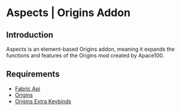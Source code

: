 # Aspects | Origins Addon

## Introduction

Aspects is an element-based Origins addon, meaning it expands the functions and features of the Origins mod created by Apace100.

## Requirements

- [Fabric Api](https://www.curseforge.com/minecraft/mc-mods/fabric-api)
- [Origins](https://www.curseforge.com/minecraft/mc-mods/origins)
- [Origins Extra Keybinds](https://www.curseforge.com/minecraft/mc-mods/origins-extra-keybinds)

